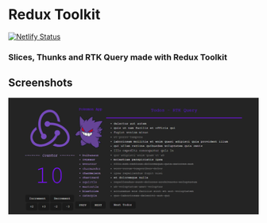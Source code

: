 # Redux Toolkit

[![Netlify Status](https://api.netlify.com/api/v1/badges/8800c135-a9fd-4808-b697-630430e9987f/deploy-status)](https://app.netlify.com/sites/nazarenocarlesso-toolkit-redux/deploys)

### Slices, Thunks and RTK Query made with Redux Toolkit

## Screenshots

![app](screenshots/app.png)